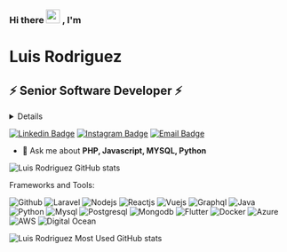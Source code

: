 <!--<p align="center"> <img src="https://avatars.githubusercontent.com/u/22897647?s=200&v=4" alt="gravatar" /> </p>-->

### Hi there <img src="https://media.giphy.com/media/hvRJCLFzcasrR4ia7z/giphy.gif" width="25px"> , I'm
# Luis Rodriguez
## ⚡ Senior Software Developer ⚡
<details>
  Full Stack Web Developer/ Web DevOps
</details>

[![Linkedin Badge](https://img.shields.io/badge/Linkedin-Luis%20Rodriguez-blue)](https://www.linkedin.com/in/luis-rodriguez-19079a140/)
[![Instagram Badge](https://img.shields.io/badge/Instagram-Luis%20Rodriguez-red)](https://www.instagram.com/lrdgzc/)
[![Email Badge](https://img.shields.io/badge/Email-Luis%20Rodriguez-red)](https://www.gmail.com/lrdgz@gmail.com/)

- 💬 Ask me about **PHP, Javascript, MYSQL, Python**

![Luis Rodriguez GitHub stats](https://github-readme-stats.vercel.app/api?username=lrdgz&show_icons=true&theme=tokyonight&count_private=true)

Frameworks and Tools:

![Github](https://www.vectorlogo.zone/logos/github/github-ar21.svg)
![Laravel](https://www.vectorlogo.zone/logos/laravel/laravel-ar21.svg)
![Nodejs](https://www.vectorlogo.zone/logos/nodejs/nodejs-ar21.svg)
![Reactjs](https://www.vectorlogo.zone/logos/reactjs/reactjs-ar21.svg)
![Vuejs](https://www.vectorlogo.zone/logos/vuejs/vuejs-ar21.svg)
![Graphql](https://www.vectorlogo.zone/logos/graphql/graphql-ar21.svg)
![Java](https://www.vectorlogo.zone/logos/java/java-ar21.svg)
![Python](https://www.vectorlogo.zone/logos/python/python-ar21.svg)
![Mysql](https://www.vectorlogo.zone/logos/mysql/mysql-ar21.svg)
![Postgresql](https://www.vectorlogo.zone/logos/postgresql/postgresql-ar21.svg)
![Mongodb](https://www.vectorlogo.zone/logos/mongodb/mongodb-ar21.svg)
![Flutter](https://www.vectorlogo.zone/logos/flutterio/flutterio-ar21.svg)
![Docker](https://www.vectorlogo.zone/logos/docker/docker-ar21.svg)
![Azure](https://www.vectorlogo.zone/logos/microsoft_azure/microsoft_azure-ar21.svg)
![AWS](https://www.vectorlogo.zone/logos/amazon_aws/amazon_aws-ar21.svg)
![Digital Ocean](https://www.vectorlogo.zone/logos/digitalocean/digitalocean-ar21.svg)

![Luis Rodriguez Most Used GitHub stats](https://github-readme-stats.vercel.app/api/top-langs/?username=lrdgz&theme=tokyonight&langs_count=15)
